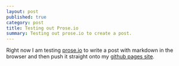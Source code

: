 ```yaml
---
layout: post
published: true
category: post
title: Testing out Prose.io
summary: Testing out prose.io to create a post.
---
```


Right now I am testing [prose.io](http://prose.io) to write a post with markdown in the browser and then push it straight onto my [github pages site](http://bigandy.github.com).